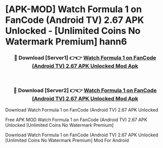 # [APK-MOD] Watch Formula 1 on FanCode (Android TV) 2.67 APK Unlocked - [Unlimited Coins No Watermark Premium] hann6



<div align="center">
<h3>🔴 Download [Server1] 👉👉 <a href="https://momento.my/?title=Watch_Formula_1_on_FanCode_(Android_TV)_2.67_APK_Unlocked">Watch Formula 1 on FanCode (Android TV) 2.67 APK Unlocked Mod Apk</a></h3><br>

<h3>🔴 Download [Server2] 👉👉 <a href="https://momento.my/?title=Watch_Formula_1_on_FanCode_(Android_TV)_2.67_APK_Unlocked">Watch Formula 1 on FanCode (Android TV) 2.67 APK Unlocked Mod Apk</a></h3>
</div>



Download Watch Formula 1 on FanCode (Android TV) 2.67 APK Unlocked 

Free APK MOD Watch Formula 1 on FanCode (Android TV) 2.67 APK Unlocked [Unlimited Coins No Watermark Premium]

Download Watch Formula 1 on FanCode (Android TV) 2.67 APK Unlocked [Unlimited Coins No Watermark Premium] Mod For Android
